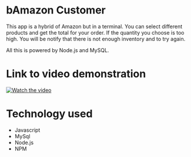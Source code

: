 # bAmazon Customer

This app is a hybrid of Amazon but in a terminal. You can select different products and get the total for your order. If the quantity you choose is too high. You will be notify that there is not enough inventory and to try again.

All this is powered by Node.js and MySQL.

# Link to video demonstration
[![Watch the video](https://github.com/leronj23/bAmazon-Customer/blob/master/screenshot/bAmazonCustomer-app.png)](https://youtu.be/crxhlFH0g_A)

# Technology used
* Javascript
* MySql
* Node.js
* NPM
